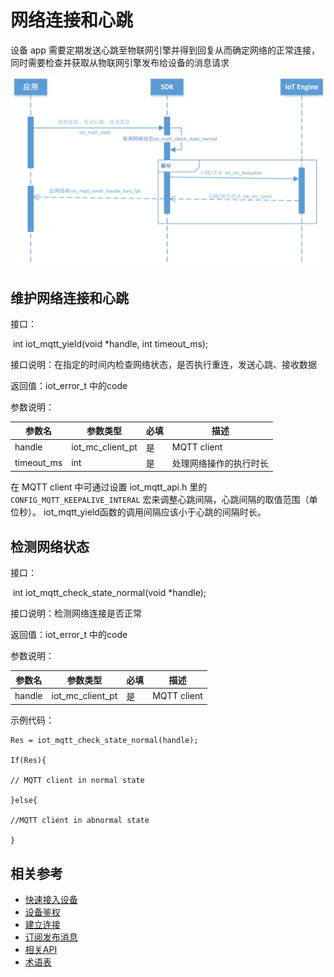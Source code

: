 # 网络连接和心跳

设备 app 需要定期发送心跳至物联网引擎并得到回复从而确定网络的正常连接，同时需要检查并获取从物联网引擎发布给设备的消息请求

 ![心跳重连](../../../../image/IoT/IoT-DeviceSDK/Heartbeat.png)

## 维护网络连接和心跳

接口：

​	int iot_mqtt_yield(void *handle, int timeout_ms);

接口说明：在指定的时间内检查网络状态，是否执行重连，发送心跳、接收数据

返回值：iot_error_t 中的code

参数说明：

| **参数名** | **参数类型**     | **必填** | **描述**   |
| ---------- | ---------------- | -------- | ---------- |
| handle     | iot_mc_client_pt | 是       | MQTT client |
| timeout_ms | int              | 是       | 处理网络操作的执行时长  |

 

在 MQTT client 中可通过设置 iot_mqtt_api.h 里的 `CONFIG_MQTT_KEEPALIVE_INTERAL` 宏来调整心跳间隔，心跳间隔的取值范围（单位秒）。 iot_mqtt_yield函数的调用间隔应该小于心跳的间隔时长。

 

## 检测网络状态

接口：

​	int iot_mqtt_check_state_normal(void *handle);

接口说明：检测网络连接是否正常

返回值：iot_error_t 中的code

参数说明：

| **参数名** | **参数类型**     | **必填** | **描述**     |
| ---------- | ---------------- | -------- | ------------ |
| handle     | iot_mc_client_pt | 是       | MQTT   client |

示例代码：

```
Res = iot_mqtt_check_state_normal(handle);

If(Res){                       

// MQTT client in normal state

}else{

//MQTT client in abnormal state

}
```
## 相关参考
- [快速接入设备](../Developer-Guide-Device/DeviceEasyLink.md)
- [设备鉴权](../Developer-Guide-Device/AuthenticateDevices.md)
- [建立连接](../Developer-Guide-Device/EstablishConnection.md)
- [订阅发布消息](../Developer-Guide-Device/SubPub.md)
- [相关API](../Developer-Guide-Device/API.md)
- [术语表](../Developer-Guide-Device/Glossary.md)
